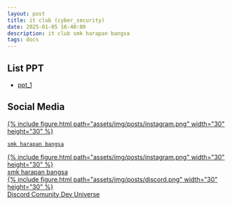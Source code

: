 ```yaml
---
layout: post
title: it club (cyber_security)
date: 2025-01-05 16:40:00
description: it club smk harapan bangsa
tags: docs
---
```


## List PPT
 - [ppt_1](https://docs.google.com/presentation/d/13QV2IOHvIqefGIntMF5zxw7y4IYnGKzb0WKrQ3r5xgY/edit?usp=sharing)

## Social Media
<a href="https://www.instagram.com/smk_harapanbangsa/" class="d-flex align-items-center m-2">
    {% include figure.html path="assets/img/posts/instagram.png" width="30" height="30" %}

    smk harapan bangsa
</a>

<a href="https://www.instagram.com/smk_harapanbangsa/" class="d-flex align-items-center m-2">
    <div class="col-sm mt-3 mt-md-0">
        {% include figure.html path="assets/img/posts/instagram.png" width="30" height="30" %}
    </div>
    <span class="text-center ms-2">smk harapan bangsa</span>
</a>
<a href="https://s.id/dev-universe" class="d-flex align-items-center m-2">
     <div class="col-sm mt-3 mt-md-0">
        {% include figure.html path="assets/img/posts/discord.png" width="30" height="30" %}
    </div>
    <span class="text-center ms-2">Discord Comunity Dev Universe</span>
</a>

<!-- [<img src="assets/img/posts/instagram.png" width="30" align="center"/> smk harapan bangsa](https://www.instagram.com/smk_harapanbangsa/) -->
<!-- [<img src="assets/img/posts/discord.png" width="30" align="center"/> Discord Comunity Dev Universe](https://s.id/dev-universe) -->